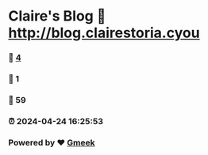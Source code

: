 # Claire's Blog :link: http://blog.clairestoria.cyou 
### :page_facing_up: [4](http://blog.clairestoria.cyou/tag.html) 
### :speech_balloon: 1 
### :hibiscus: 59 
### :alarm_clock: 2024-04-24 16:25:53 
### Powered by :heart: [Gmeek](https://github.com/Meekdai/Gmeek)
